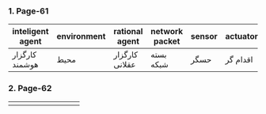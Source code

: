 ### 1. Page-61
|inteligent agent|environment|rational agent|network packet|sensor|actuator|perception|percept sequence|property|
|-|-|-|-|-|-|-|-|-|
|کارگزار هوشمند|محیط|کارگزار عقلانی|بسته شبکه|حسگر|اقدام گر|ادراک|رشته ادراکات|ویژگی|
### 2. Page-62
||||||||||
|-|-|-|-|-|-|-|-|-|
||||||||||
